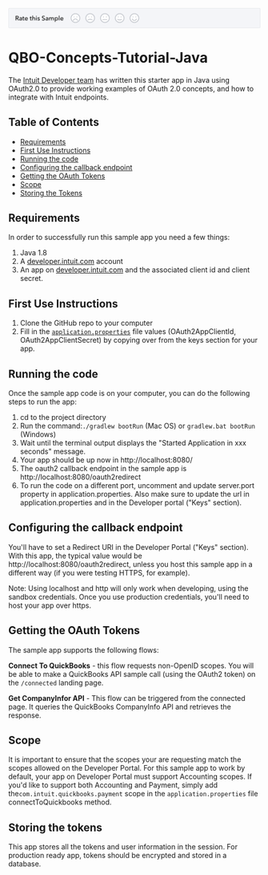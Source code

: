 [![Sample Banner](views/Sample.png)][ss1]

# QBO-Concepts-Tutorial-Java

The [Intuit Developer team](https://developer.intuit.com) has written this starter app in Java using OAuth2.0 to provide working examples of OAuth 2.0 concepts, and how to integrate with Intuit endpoints. 

## Table of Contents

* [Requirements](#requirements)
* [First Use Instructions](#first-use-instructions)
* [Running the code](#running-the-code)
* [Configuring the callback endpoint](#configuring-the-callback-endpoint)
* [Getting the OAuth Tokens](#getting-the-oauth-tokens)
* [Scope](#scope)
* [Storing the Tokens](#storing-the-tokens)


## Requirements

In order to successfully run this sample app you need a few things:

1. Java 1.8
2. A [developer.intuit.com](http://developer.intuit.com) account
3. An app on [developer.intuit.com](http://developer.intuit.com) and the associated client id and client secret.
 
## First Use Instructions

1. Clone the GitHub repo to your computer
2. Fill in the [`application.properties`](src/main/resources/application.properties) file values (OAuth2AppClientId, OAuth2AppClientSecret) by copying over from the keys section for your app.

## Running the code

Once the sample app code is on your computer, you can do the following steps to run the app:

1. cd to the project directory</li>
2. Run the command:`./gradlew bootRun` (Mac OS) or `gradlew.bat bootRun` (Windows)</li>
3. Wait until the terminal output displays the "Started Application in xxx seconds" message.
4. Your app should be up now in http://localhost:8080/ 
5. The oauth2 callback endpoint in the sample app is http://localhost:8080/oauth2redirect
6. To run the code on a different port, uncomment and update server.port property in application.properties. Also make sure to update the url in application.properties and in the Developer portal ("Keys" section).

## Configuring the callback endpoint
You'll have to set a Redirect URI in the Developer Portal ("Keys" section). With this app, the typical value would be http://localhost:8080/oauth2redirect, unless you host this sample app in a different way (if you were testing HTTPS, for example).

Note: Using localhost and http will only work when developing, using the sandbox credentials. Once you use production credentials, you'll need to host your app over https.

## Getting the OAuth Tokens

The sample app supports the following flows:

**Connect To QuickBooks** - this flow requests non-OpenID scopes.  You will be able to make a QuickBooks API sample call (using the OAuth2 token) on the `/connected` landing page. 

**Get CompanyInfor API** - This flow can be triggered from the connected page. It queries the QuickBooks CompanyInfo API and retrieves the response.

## Scope

It is important to ensure that the scopes your are requesting match the scopes allowed on the Developer Portal.  For this sample app to work by default, your app on Developer Portal must support Accounting scopes.  If you'd like to support both Accounting and Payment, simply add the`com.intuit.quickbooks.payment` scope in the `application.properties` file connectToQuickbooks method.

## Storing the tokens
This app stores all the tokens and user information in the session. For production ready app, tokens should be encrypted and stored in a database.

[ss1]: https://help.developer.intuit.com/s/samplefeedback?cid=9010&repoName=QBOConceptsTutorial-Java
